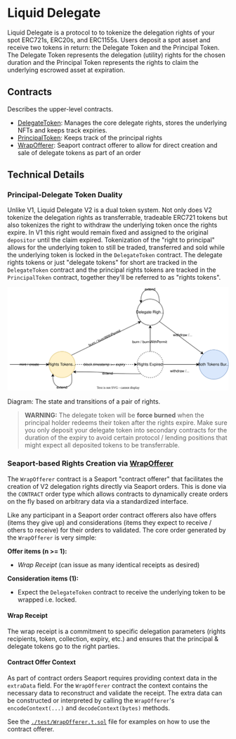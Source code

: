 # Liquid Delegate

Liquid Delegate is a protocol to to tokenize the delegation rights of your spot ERC721s, ERC20s, and ERC1155s.
Users deposit a spot asset and receive two tokens in return: the Delegate Token and the Principal Token. 
The Delegate Token represents the delegation (utility) rights for the chosen duration and the Principal Token represents the rights to claim the underlying escrowed asset at expiration.

## Contracts
Describes the upper-level contracts.

- [DelegateToken](./src/DelegateToken.sol): Manages the core delegate rights, stores the
  underlying NFTs and keeps track expiries.
- [PrincipalToken](./src/PrincipalToken.sol): Keeps track of the principal rights
- [WrapOfferer](./src/WrapOfferer.sol): Seaport contract offerer to allow for direct creation and
  sale of delegate tokens as part of an order

## Technical Details

### Principal-Delegate Token Duality

Unlike V1, Liquid Delegate V2 is a dual token system. Not only does V2 tokenize the delegation
rights as transferrable, tradeable ERC721 tokens but also tokenizes the right to withdraw the
underlying token once the rights expire. In V1 this right would remain fixed and assigned to the
original `depositor` until the claim expired. Tokenization of the "right to principal" allows for
the underlying token to still be traded, transferred and sold while the underlying token is locked
in the `DelegateToken` contract. The delegate rights tokens or just "delegate tokens" for short
are tracked in the `DelegateToken` contract and the principal rights tokens are tracked in the
`PrincipalToken` contract, together they'll be referred to as "rights tokens".

![Rights Lifecycle](assets/rights-lifecycle.svg)

Diagram: The state and transitions of a pair of rights.

> **WARNING:** The delegate token will be **force burned** when the principal holder redeems their
token after the rights expire. Make sure you only deposit your delegate token into secondary
contracts for the duration of the expiry to avoid certain protocol / lending positions that might
expect all deposited tokens to be transferrable.

### Seaport-based Rights Creation via [WrapOfferer](./src/WrapOfferer.sol)
The `WrapOfferer` contract is a Seaport "contract offerer" that facilitates the creation of V2
delegation rights directly via Seaport orders. This is done via the `CONTRACT` order type which
allows contracts to dynamically create orders on the fly based on arbitrary data via a standardized
interface.

Like any participant in a Seaport order contract offerers also have offers (items they give up) and
considerations (items they expect to receive / others to receive) for their orders to validated. The
core order generated by the `WrapOfferer` is very simple:

**Offer items (n >= 1):**
- _Wrap Receipt_ (can issue as many identical receipts as desired)

**Consideration items (1):**
- Expect the `DelegateToken` contract to receive the underlying token to be wrapped i.e. locked.

#### Wrap Receipt
The wrap receipt is a commitment to specific delegation parameters (rights recipients, token, collection, expiry, etc.)
and ensures that the principal & delegate tokens go to the right parties.

#### Contract Offer Context
As part of contract orders Seaport requires providing context data in the `extraData` field. For the
`WrapOfferer` contract the context contains the necessary data to reconstruct and validate the
receipt. The extra data can be constructed or interpreted by calling the `WrapOfferer`'s
`encodeContext(...)` and `decodeContext(bytes)` methods.

See the [`./test/WrapOfferer.t.sol`](./test/WrapOfferer.t.sol) file for examples on how to use the
contract offerer.


